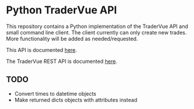 # Python TraderVue API
This repository contains a Python implementation of the TraderVue API and small command line client. The client currently can only create new trades. More functionality will be added as needed/requested.

This API is documented [here](http://nall.github.com/py-tradervue).

The TraderVue REST API is documented [here](https://github.com/tradervue/api-docs). 

## TODO
   * Convert times to datetime objects
   * Make returned dicts objects with attributes instead

